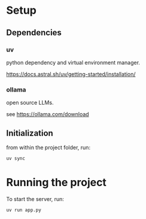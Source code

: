 # Setup

## Dependencies

### uv
python dependency and virtual environment manager.

https://docs.astral.sh/uv/getting-started/installation/

### ollama
open source LLMs.

see https://ollama.com/download

## Initialization

from within the project folder, run:

```bash
uv sync
```

# Running the project

To start the server, run:

```bash
uv run app.py
```
